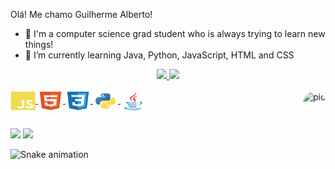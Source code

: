 Olá! Me chamo Guilherme Alberto!

- 👀 I'm a computer science grad student who is always trying to learn new things!
- 🌱 I’m currently learning Java, Python, JavaScript, HTML and CSS

<div align="center">
  <a href="https://github.com/GuilhermeAlz">
  <img height="160em" src="https://github-readme-stats.vercel.app/api?username=GuilhermeAlz&show_icons=true&theme=tokyonight&include_all_commits=true&count_private=true"/>
  <img height="160em" src="https://github-readme-stats.vercel.app/api/top-langs/?username=GuilhermeAlz&layout=compact&langs_count=7&theme=tokyonight"/>
</div>

<div style="display: inline_block"><br>
  <img align="center" alt="Gui-Js" height="30" width="40" src="https://raw.githubusercontent.com/devicons/devicon/master/icons/javascript/javascript-plain.svg">
  <img align="center" alt="Gui-HTML" height="30" width="40" src="https://raw.githubusercontent.com/devicons/devicon/master/icons/html5/html5-original.svg">
  <img align="center" alt="Gui-CSS" height="30" width="40" src="https://raw.githubusercontent.com/devicons/devicon/master/icons/css3/css3-original.svg">
  <img align="center" alt="Gui-Python" height="30" width="40" src="https://raw.githubusercontent.com/devicons/devicon/master/icons/python/python-original.svg">
  <img align="center" alt="Java" height="30" width="40" src="https://raw.githubusercontent.com/devicons/devicon/master/icons/java/java-original.svg">
  <img align="right" alt="pic" height="200" style="border-radius:100px;"         src="https://cdn.discordapp.com/attachments/431620926585700352/1030598769865134120/download20221005183724.png">
</div>
  
  ##
  
  <div> 
  <a href="https://www.instagram.com/guilhermeadc_/" target="_blank"><img src="https://img.shields.io/badge/-Instagram-%23E4405F?style=for-the-badge&logo=instagram&logoColor=white" target="_blank"></a> 
  <a href = "mailto:guilhermecamelo86@gmail.com"><img src="https://img.shields.io/badge/-Gmail-%23333?style=for-the-badge&logo=gmail&logoColor=white" target="_blank"></a>
 
  ![Snake animation](https://github.com/GuilhermeAlz/GuilhermeAlz/blob/output/github-contribution-grid-snake.svg)
 
</div>
